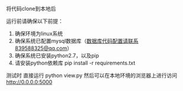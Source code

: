 将代码clone到本地后

运行前请确保以下前提：
1. 确保环境为linux系统
2. 确保系统已配置mysql数据库（数据库代码配置请联系839588325@qq.com）
3. 确保系统已安装python2.7，以及pip
4. 请安装python依赖库
    pip install -r requirements.txt
  
测试时 直接运行 python view.py 然后可以在本地环境的浏览器上进行访问 http://0.0.0.0:5000  
